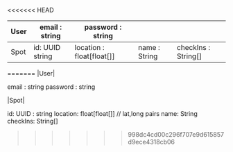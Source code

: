 <<<<<<< HEAD

| User | email : string |  password : string  |   |   |
|---|---|---|---|---|
| Spot |  id: UUID string  |  location : float[float[]] |  name : String  |  checkIns : String[]  |
=======
|User|

email : string 
password : string

|Spot|

id: UUID : string
location: float[float[]] // lat,long pairs
name: String
checkIns: String[]
>>>>>>> 998dc4cd00c296f707e9d615857d9ece4318cb06
